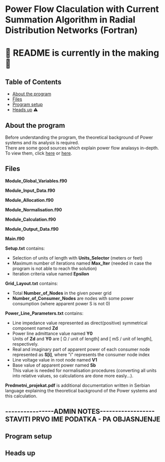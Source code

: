 # Power Flow Claculation with Current Summation Algorithm in Radial Distribution Networks (Fortran)
# :hammer: README is currently in the making :hammer:

## Table of Contents
 * [About the program](#about-the-program)
 * [Files](#files)
 * [Program setup](#program-setup)
 * [Heads up](#heads-up) :warning:

## About the program
Before understanding the program, the theoretical background of Power systems and its analysis is required.  
There are some good sources which explain power flow analasys in-depth. To view them, click [here](https://electrisim.com/load-flow-power-flow.html) or [here](https://www.intechopen.com/books/computational-models-in-engineering/power-flow-analysis).
  
## Files

**Module_Global_Variables.f90**

**Module_Input_Data.f90**

**Module_Allocation.f90**

**Module_Normalisation.f90**

**Module_Calculation.f90**

**Module_Output_Data.f90**

**Main.f90**

**Setup.txt** contains:
 - Selection of units of length with **Units_Selector** (meters or feet)
 - Maximum number of iterations named **Max_Iter** (needed in case the program is not able to reach the solution)
 - Iteration criteria value named **Epsilon**

**Grid_Layout.txt** contains:
 - Total **Number_of_Nodes** in the given power grid
 - **Number_of_Consumer_Nodes** are nodes with some power consumption (where apparent power S is not 0)

**Power_Line_Parameters.txt** contains:
 - Line impedance value represented as direct(positive) symmetrical component named **Zd**
 - Power line admittance value named **Y0**\
 Units of **Zd** and **Y0** are [ Ω / unit of length] and [ mS / unit of length], respectively.
 - Real and imaginary part of apparent power of each consumer node represented as **S[i]**, where "i" represents the consumer node index
 - Line voltage value in root node named **V1**
 - Base value of apparent power named **Sb**\
 This value is needed for normalisation procedures (converting all units into relative values, so calculations are done more easly...).

**Predmetni_projekat.pdf** is additional documentation written in Serbian language explaining the theoretical background of the Power systems and this calculation.

----------------ADMIN NOTES------------------ 
STAVITI PRVO IME PODATKA - PA OBJASNJENJE 
--------------------------------------------- 

## Program setup

## Heads up
